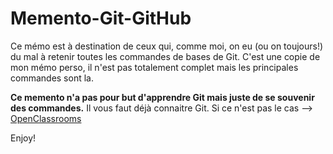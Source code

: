 # Memento-Git-GitHub

Ce mémo est à destination de ceux qui, comme moi, on eu (ou on toujours!) du mal à retenir toutes les commandes de bases de Git.
C'est une copie de mon mémo perso, il n'est pas totalement complet mais les principales commandes sont la.

**Ce memento n'a pas pour but d'apprendre Git mais juste de se souvenir des commandes.**
Il vous faut déjà connaitre Git. Si ce n'est pas le cas --> [OpenClassrooms](https://openclassrooms.com/courses/gerer-son-code-avec-git-et-github)

Enjoy!
